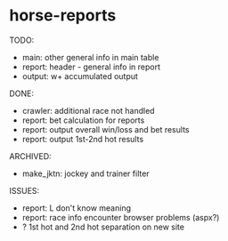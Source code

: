 # horse-reports
TODO:
* main: other general info in main table
* report: header - general info in report
* output: w+ accumulated output

DONE:
* crawler: additional race not handled
* report: bet calculation for reports
* report: output overall win/loss and bet results
* report: output 1st-2nd hot results

ARCHIVED:
* make_jktn: jockey and trainer filter

ISSUES:
* report: L don't know meaning
* report: race info encounter browser problems (aspx?)
* ? 1st hot and 2nd hot separation on new site